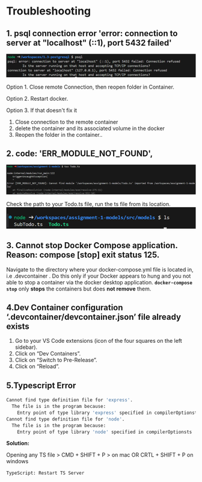 # Troubleshooting

## 1. psql connection error 'error: connection to server at "localhost" (::1), port 5432 failed'

![psql-connection-error](../images/troubleShooting-psql.png)

Option 1. Close remote Connection, then reopen folder in Container.

Option 2. Restart docker.

Option 3. If that doesn't fix it
1. Close connection to the remote container
2. delete the container and its associated volume in the docker
3. Reopen the folder in the container..



## 2.  code: 'ERR_MODULE_NOT_FOUND',
![troubleShooting-ass1-module-not-found.png](../images/troubleShooting-ass1-module-not-found.png)

Check the path to your Todo.ts file, run the ts file from its location.
![ts-moduleNotFound-Solution](../images/ts-moduleNotFound-Solution.png)

## 3. Cannot stop Docker Compose application. Reason: compose [stop] exit status 125.
Navigate to the directory where your docker-compose.yml file is located in, i.e .devcontainer . Do this only if your Docker appears to hung and you not able to stop a container via the docker desktop application.
**`docker-compose stop`** only **stops** the containers but does **not remove** them.



## 4.Dev Container configuration ‘.devcontainer/devcontainer.json’ file already exists

1. Go to your VS Code extensions (icon of the four squares on the left sidebar).
2. Click on “Dev Containers”.
3. Click on “Switch to Pre-Release”.
4. Click on “Reload”.

## 5.Typescript Error
```Bash
Cannot find type definition file for 'express'.
  The file is in the program because:
    Entry point of type library 'express' specified in compilerOptionsts
Cannot find type definition file for 'node'.
  The file is in the program because:
    Entry point of type library 'node' specified in compilerOptionsts
```

**Solution:**

Opening any TS file > CMD + SHIFT + P >  on mac OR CRTL + SHIFT + P on windows 

```bash
TypeScript: Restart TS Server
```



